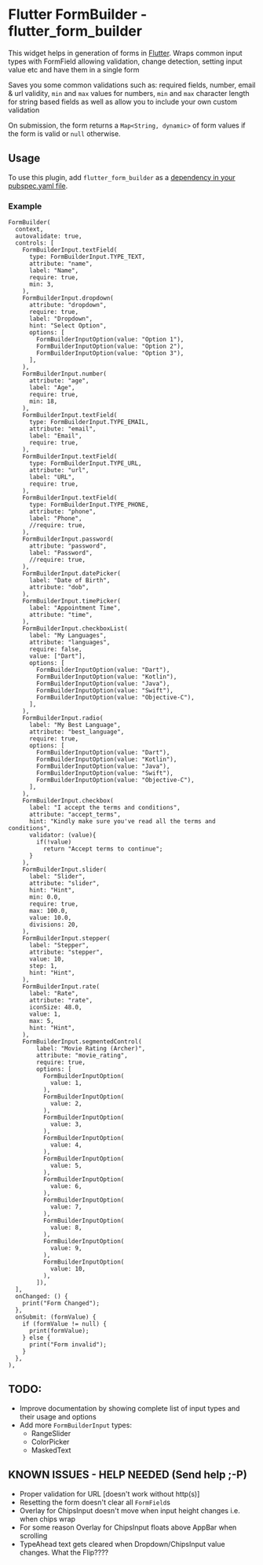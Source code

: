 # Flutter FormBuilder - flutter_form_builder

This widget helps in generation of forms in [Flutter](https://flutter.io/). 
Wraps common input types with FormField allowing validation, change detection, setting input value etc and have them in a single form

Saves you some common validations  such as: required fields, number, email & url validity, `min` and `max` values for numbers, `min` and `max` character length for string based fields
as well as allow you to include your own custom validation

On submission, the form returns a `Map<String, dynamic>` of form values if the form is valid or `null` otherwise.


## Usage
To use this plugin, add `flutter_form_builder` as a [dependency in your pubspec.yaml file](https://flutter.io/platform-plugins/).


### Example

```
FormBuilder(
  context,
  autovalidate: true,
  controls: [
    FormBuilderInput.textField(
      type: FormBuilderInput.TYPE_TEXT,
      attribute: "name",
      label: "Name",
      require: true,
      min: 3,
    ),
    FormBuilderInput.dropdown(
      attribute: "dropdown",
      require: true,
      label: "Dropdown",
      hint: "Select Option",
      options: [
        FormBuilderInputOption(value: "Option 1"),
        FormBuilderInputOption(value: "Option 2"),
        FormBuilderInputOption(value: "Option 3"),
      ],
    ),
    FormBuilderInput.number(
      attribute: "age",
      label: "Age",
      require: true,
      min: 18,
    ),
    FormBuilderInput.textField(
      type: FormBuilderInput.TYPE_EMAIL,
      attribute: "email",
      label: "Email",
      require: true,
    ),
    FormBuilderInput.textField(
      type: FormBuilderInput.TYPE_URL,
      attribute: "url",
      label: "URL",
      require: true,
    ),
    FormBuilderInput.textField(
      type: FormBuilderInput.TYPE_PHONE,
      attribute: "phone",
      label: "Phone",
      //require: true,
    ),
    FormBuilderInput.password(
      attribute: "password",
      label: "Password",
      //require: true,
    ),
    FormBuilderInput.datePicker(
      label: "Date of Birth",
      attribute: "dob",
    ),
    FormBuilderInput.timePicker(
      label: "Appointment Time",
      attribute: "time",
    ),
    FormBuilderInput.checkboxList(
      label: "My Languages",
      attribute: "languages",
      require: false,
      value: ["Dart"],
      options: [
        FormBuilderInputOption(value: "Dart"),
        FormBuilderInputOption(value: "Kotlin"),
        FormBuilderInputOption(value: "Java"),
        FormBuilderInputOption(value: "Swift"),
        FormBuilderInputOption(value: "Objective-C"),
      ],
    ),
    FormBuilderInput.radio(
      label: "My Best Language",
      attribute: "best_language",
      require: true,
      options: [
        FormBuilderInputOption(value: "Dart"),
        FormBuilderInputOption(value: "Kotlin"),
        FormBuilderInputOption(value: "Java"),
        FormBuilderInputOption(value: "Swift"),
        FormBuilderInputOption(value: "Objective-C"),
      ],
    ),
    FormBuilderInput.checkbox(
      label: "I accept the terms and conditions",
      attribute: "accept_terms",
      hint: "Kindly make sure you've read all the terms and conditions",
      validator: (value){
        if(!value)
          return "Accept terms to continue";
      }
    ),
    FormBuilderInput.slider(
      label: "Slider",
      attribute: "slider",
      hint: "Hint",
      min: 0.0,
      require: true,
      max: 100.0,
      value: 10.0,
      divisions: 20,
    ),
    FormBuilderInput.stepper(
      label: "Stepper",
      attribute: "stepper",
      value: 10,
      step: 1,
      hint: "Hint",
    ),
    FormBuilderInput.rate(
      label: "Rate",
      attribute: "rate",
      iconSize: 48.0,
      value: 1,
      max: 5,
      hint: "Hint",
    ),
    FormBuilderInput.segmentedControl(
        label: "Movie Rating (Archer)",
        attribute: "movie_rating",
        require: true,
        options: [
          FormBuilderInputOption(
            value: 1,
          ),
          FormBuilderInputOption(
            value: 2,
          ),
          FormBuilderInputOption(
            value: 3,
          ),
          FormBuilderInputOption(
            value: 4,
          ),
          FormBuilderInputOption(
            value: 5,
          ),
          FormBuilderInputOption(
            value: 6,
          ),
          FormBuilderInputOption(
            value: 7,
          ),
          FormBuilderInputOption(
            value: 8,
          ),
          FormBuilderInputOption(
            value: 9,
          ),
          FormBuilderInputOption(
            value: 10,
          ),
        ]),
  ],
  onChanged: () {
    print("Form Changed");
  },
  onSubmit: (formValue) {
    if (formValue != null) {
      print(formValue);
    } else {
      print("Form invalid");
    }
  },
),
```

## TODO: 
* Improve documentation by showing complete list of input types and their usage and options
* Add more `FormBuilderInput` types:
    * RangeSlider
    * ColorPicker
    * MaskedText

## KNOWN ISSUES - HELP NEEDED (Send help ;-P)
* Proper validation for URL [doesn't work without http(s)]
* Resetting the form doesn't clear all `FormField`s
* Overlay for ChipsInput doesn't move when input height changes i.e. when chips wrap
* For some reason Overlay for ChipsInput floats above AppBar when scrolling
* TypeAhead text gets cleared when Dropdown/ChipsInput value changes. What the Flip????

